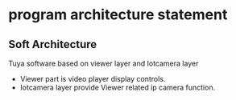 #  program architecture statement


## Soft Architecture

Tuya software based on viewer layer and Iotcamera layer

- Viewer part is video player display controls.
- Iotcamera layer provide Viewer related ip camera function.
